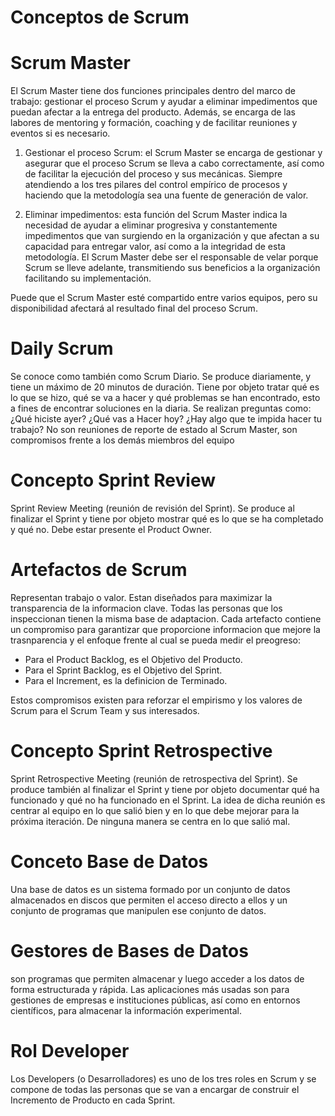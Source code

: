 # Conceptos de Scrum


# Scrum Master
El Scrum Master tiene dos funciones principales dentro del marco de trabajo: gestionar el proceso Scrum y ayudar a eliminar impedimentos que puedan afectar a la entrega del producto. Además, se encarga de las labores de mentoring y formación, coaching y de facilitar reuniones y eventos si es necesario.

1.    Gestionar el proceso Scrum: el Scrum Master se encarga de gestionar y asegurar que el proceso Scrum se lleva a cabo correctamente, así como de facilitar la ejecución del proceso y sus mecánicas. Siempre atendiendo a los tres pilares del control empírico de procesos y haciendo que la metodología sea una fuente de generación de valor.

2.    Eliminar impedimentos: esta función del Scrum Master indica la necesidad de ayudar a eliminar progresiva y constantemente impedimentos que van surgiendo en la organización y que afectan a su capacidad para entregar valor, así como a la integridad de esta metodología. El Scrum Master debe ser el responsable de velar porque Scrum se lleve adelante, transmitiendo sus beneficios a la organización facilitando su implementación.

Puede que el Scrum Master esté compartido entre varios equipos, pero su disponibilidad afectará al resultado final del proceso Scrum.

# Daily Scrum

Se conoce como también como Scrum Diario. Se produce diariamente, y tiene un máximo de 20 minutos de duración. Tiene por objeto tratar qué es lo que se hizo, qué se va a hacer y qué problemas se han encontrado, esto a fines de encontrar soluciones en la diaria. Se realizan preguntas como: ¿Qué hiciste ayer? ¿Qué vas a Hacer hoy? ¿Hay algo que te impida hacer tu trabajo?
No son reuniones de reporte de estado al Scrum Master, son compromisos frente a los demás miembros del equipo

# Concepto Sprint Review 

Sprint Review Meeting (reunión de revisión del Sprint). Se produce al finalizar el Sprint y tiene por objeto mostrar qué es lo que se ha completado y qué no. Debe estar presente el Product Owner.

# Artefactos de Scrum 

Representan trabajo o valor. Estan diseñados para maximizar la transparencia de la informacion clave. Todas las personas que los inspeccionan tienen la misma base de adaptacion.
Cada artefacto contiene un compromiso para garantizar que proporcione informacion que mejore la trasnparencia y el enfoque frente al cual se pueda medir el preogreso:


- Para el Product Backlog, es el Objetivo del Producto.
- Para el Sprint Backlog, es el Objetivo del Sprint.
- Para el Increment, es la definicion de Terminado.

Estos compromisos existen para reforzar el empirismo y los valores de Scrum para el Scrum Team y sus interesados.
# Concepto Sprint Retrospective

Sprint Retrospective Meeting (reunión de retrospectiva del Sprint). Se produce también al finalizar el Sprint y tiene por objeto documentar qué ha funcionado y qué no ha funcionado en el Sprint. La idea de dicha reunión es centrar al equipo en lo que salió bien y en lo que debe mejorar para la próxima iteración. De ninguna manera se centra en lo que salió mal.

# Conceto Base de Datos
 Una base de datos es un sistema formado por un conjunto de datos almacenados en discos que permiten el acceso directo a ellos y un conjunto de programas que manipulen ese conjunto de datos.
# Gestores de Bases de Datos 
son programas que permiten almacenar y luego acceder a los datos de forma estructurada y rápida. Las aplicaciones más usadas son para gestiones de empresas e instituciones públicas, así como en entornos científicos, para almacenar la información experimental.

# Rol Developer
Los Developers (o Desarrolladores) es uno de los tres roles en Scrum y se compone de todas las personas que se van a encargar de construir el Incremento de Producto en cada Sprint.

